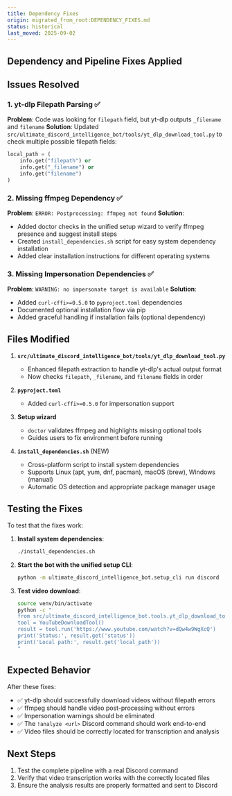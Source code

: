 ```yaml
---
title: Dependency Fixes
origin: migrated_from_root:DEPENDENCY_FIXES.md
status: historical
last_moved: 2025-09-02
---
```


## Dependency and Pipeline Fixes Applied

## Issues Resolved

### 1. yt-dlp Filepath Parsing ✅

**Problem**: Code was looking for `filepath` field, but yt-dlp outputs `_filename` and `filename`
**Solution**: Updated `src/ultimate_discord_intelligence_bot/tools/yt_dlp_download_tool.py` to check multiple possible filepath fields:

```python
local_path = (
    info.get("filepath") or
    info.get("_filename") or
    info.get("filename")
)
```

### 2. Missing ffmpeg Dependency ✅

**Problem**: `ERROR: Postprocessing: ffmpeg not found`
**Solution**:

- Added doctor checks in the unified setup wizard to verify ffmpeg presence and suggest install steps
- Created `install_dependencies.sh` script for easy system dependency installation
- Added clear installation instructions for different operating systems

### 3. Missing Impersonation Dependencies ✅

**Problem**: `WARNING: no impersonate target is available`
**Solution**:

- Added `curl-cffi>=0.5.0` to `pyproject.toml` dependencies
- Documented optional installation flow via pip
- Added graceful handling if installation fails (optional dependency)

## Files Modified

1. **`src/ultimate_discord_intelligence_bot/tools/yt_dlp_download_tool.py`**
   - Enhanced filepath extraction to handle yt-dlp's actual output format
   - Now checks `filepath`, `_filename`, and `filename` fields in order

1. **`pyproject.toml`**
   - Added `curl-cffi>=0.5.0` for impersonation support

1. **Setup wizard**
   - `doctor` validates ffmpeg and highlights missing optional tools
   - Guides users to fix environment before running

1. **`install_dependencies.sh`** (NEW)
   - Cross-platform script to install system dependencies
   - Supports Linux (apt, yum, dnf, pacman), macOS (brew), Windows (manual)
   - Automatic OS detection and appropriate package manager usage

## Testing the Fixes

To test that the fixes work:

1. **Install system dependencies**:

   ```bash
   ./install_dependencies.sh
   ```

1. **Start the bot with the unified setup CLI**:

   ```bash
   python -m ultimate_discord_intelligence_bot.setup_cli run discord
   ```

1. **Test video download**:

   ```bash
   source venv/bin/activate
   python -c "
   from src/ultimate_discord_intelligence_bot.tools.yt_dlp_download_tool import YouTubeDownloadTool
   tool = YouTubeDownloadTool()
   result = tool.run('https://www.youtube.com/watch?v=dQw4w9WgXcQ')
   print('Status:', result.get('status'))
   print('Local path:', result.get('local_path'))
   "
   ```

## Expected Behavior

After these fixes:

- ✅ yt-dlp should successfully download videos without filepath errors
- ✅ ffmpeg should handle video post-processing without errors
- ✅ Impersonation warnings should be eliminated
- ✅ The `!analyze <url>` Discord command should work end-to-end
- ✅ Video files should be correctly located for transcription and analysis

## Next Steps

1. Test the complete pipeline with a real Discord command
1. Verify that video transcription works with the correctly located files
1. Ensure the analysis results are properly formatted and sent to Discord
